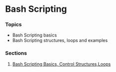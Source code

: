 # Bash Scripting

### Topics

- Bash Scripting basics
- Bash Scripting structures, loops and examples

### Sections

1. [Bash Scripting Basics, Control Structures,Loops](bash-script.md)

